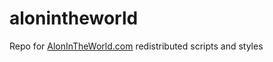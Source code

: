 # alonintheworld
Repo for <a href="http://www.alonintheworld.com" target="_blank">AlonInTheWorld.com</a> redistributed scripts and styles

